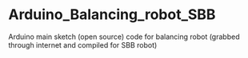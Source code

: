# Arduino_Balancing_robot_SBB
Arduino main sketch (open source) code for balancing robot (grabbed through internet and compiled for SBB robot)
